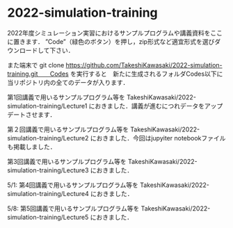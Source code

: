 # 2022-simulation-training
2022年度シミュレーション実習におけるサンプルプログラムや講義資料をここに置きます．
”Code”（緑色のボタン）を押し，zip形式など適宜形式を選びダウンロードして下さい．

また端末で
git clone https://github.com/TakeshiKawasaki/2022-simulation-training.git　　Codes
を実行すると　新たに生成されるフォルダCodes以下に当リポジトリ内の全てのデータが入ります．

第1回講義で用いるサンプルプログラム等を
TakeshiKawasaki/2022-simulation-training/Lecture1
におきました．講義が進むにつれデータをアップデートさせます．

第２回講義で用いるサンプルプログラム等を
TakeshiKawasaki/2022-simulation-training/Lecture2
におきました．今回はjupyiter notebookファイルも掲載しました．

第3回講義で用いるサンプルプログラム等を 
TakeshiKawasaki/2022-simulation-training/Lecture3 におきました．

5/1: 第4回講義で用いるサンプルプログラム等を 
TakeshiKawasaki/2022-simulation-training/Lecture4 におきました．

5/8: 第5回講義で用いるサンプルプログラム等を 
TakeshiKawasaki/2022-simulation-training/Lecture5 におきました．
